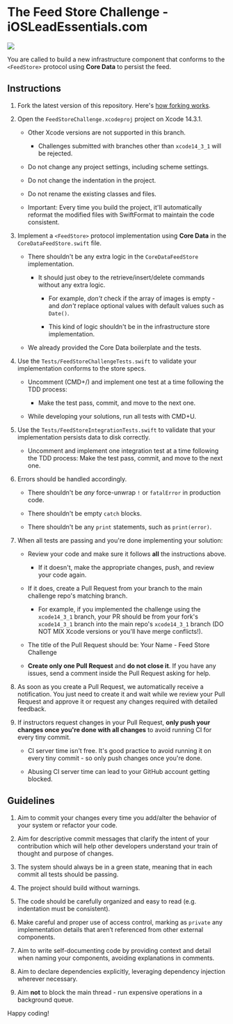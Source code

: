 # The Feed Store Challenge - iOSLeadEssentials.com

![](https://github.com/essentialdevelopercom/ios-lead-essentials-feed-store-challenge/workflows/CI/badge.svg)

You are called to build a new infrastructure component that conforms to the `<FeedStore>` protocol using **Core Data** to persist the feed.

## Instructions

1) Fork the latest version of this repository. Here's <a href="https://guides.github.com/activities/forking" target="_blank">how forking works</a>.

2) Open the `FeedStoreChallenge.xcodeproj` project on Xcode 14.3.1.
	
	- Other Xcode versions are not supported in this branch.
	
		- Challenges submitted with branches other than `xcode14_3_1` will be rejected.

	- Do not change any project settings, including scheme settings.

	- Do not change the indentation in the project.

	- Do not rename the existing classes and files.

	- Important: Every time you build the project, it'll automatically reformat the modified files with SwiftFormat to maintain the code consistent.

3) Implement a `<FeedStore>` protocol implementation using **Core Data** in the `CoreDataFeedStore.swift` file.

	- There shouldn't be any extra logic in the `CoreDataFeedStore` implementation. 
		
		- It should just obey to the retrieve/insert/delete commands without any extra logic.
			
			- For example, *don't* check if the array of images is empty - and *don't* replace optional values with default values such as `Date()`.

			- This kind of logic shouldn't be in the infrastructure store implementation.

	- We already provided the Core Data boilerplate and the tests.

4) Use the `Tests/FeedStoreChallengeTests.swift` to validate your implementation conforms to the store specs.
	
	- Uncomment (CMD+/) and implement one test at a time following the TDD process: 
	
		- Make the test pass, commit, and move to the next one.

	- While developing your solutions, run all tests with CMD+U.

5) Use the `Tests/FeedStoreIntegrationTests.swift` to validate that your implementation persists data to disk correctly.

	- Uncomment and implement one integration test at a time following the TDD process: Make the test pass, commit, and move to the next one.

6) Errors should be handled accordingly.
	
	- There shouldn't be *any* force-unwrap `!` or `fatalError` in production code.

	- There shouldn't be empty `catch` blocks.

	- There shouldn't be any `print` statements, such as `print(error)`.

7) When all tests are passing and you're done implementing your solution:

	- Review your code and make sure it follows **all** the instructions above.

		- If it doesn't, make the appropriate changes, push, and review your code again.

	- If it does, create a Pull Request from your branch to the main challenge repo's matching branch.

		- For example, if you implemented the challenge using the `xcode14_3_1` branch, your PR should be from your fork's `xcode14_3_1` branch into the main repo's `xcode14_3_1` branch (DO NOT MIX Xcode versions or you'll have merge conflicts!).

	- The title of the Pull Request should be: Your Name - Feed Store Challenge

	- **Create only one Pull Request** and **do not close it**. If you have any issues, send a comment inside the Pull Request asking for help.

8) As soon as you create a Pull Request, we automatically receive a notification. You just need to create it and wait while we review your Pull Request and approve it or request any changes required with detailed feedback.

9) If instructors request changes in your Pull Request, **only push your changes once you're done with all changes** to avoid running CI for every tiny commit. 

	- CI server time isn't free. It's good practice to avoid running it on every tiny commit - so only push changes once you're done.

	- Abusing CI server time can lead to your GitHub account getting blocked.


## Guidelines

1) Aim to commit your changes every time you add/alter the behavior of your system or refactor your code.

2) Aim for descriptive commit messages that clarify the intent of your contribution which will help other developers understand your train of thought and purpose of changes.

3) The system should always be in a green state, meaning that in each commit all tests should be passing.

4) The project should build without warnings.

5) The code should be carefully organized and easy to read (e.g. indentation must be consistent).

6) Make careful and proper use of access control, marking as `private` any implementation details that aren’t referenced from other external components.

7) Aim to write self-documenting code by providing context and detail when naming your components, avoiding explanations in comments.

8) Aim to declare dependencies explicitly, leveraging dependency injection wherever necessary.

9) Aim **not** to block the main thread - run expensive operations in a background queue.

Happy coding!
